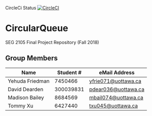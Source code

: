 CircleCi Status
[![CircleCI](https://circleci.com/gh/YLFriedman/Circular_Queue.svg?style=svg&circle-token=b00d7aced896b3a4e1ca8502f79a6864329f67e3)](https://circleci.com/gh/YLFriedman/Circular_Queue)


# CircularQueue
SEG 2105 Final Project Repository (Fall 2018)

## Group Members
| Name            | Student # | eMail Address       |
|-----------------|-----------|---------------------|
| Yehuda Friedman | 7450466   | yfrie071@uottawa.ca |
| David Dearden   | 300039831 | pdear036@uottawa.ca |
| Madison Bailey  | 8684569   | mbail074@uottawa.ca |
| Tommy Xu        | 6427440   | txu045@uottawa.ca   |
